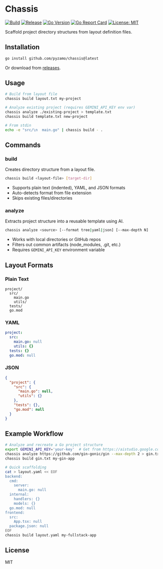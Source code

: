 # Chassis

[![Build](https://github.com/pyzamo/chassis-cli/actions/workflows/build.yml/badge.svg)](https://github.com/pyzamo/chassis-cli/actions/workflows/build.yml)
[![Release](https://img.shields.io/github/v/release/pyzamo/chassis-cli)](https://github.com/pyzamo/chassis-cli/releases/latest)
[![Go Version](https://img.shields.io/badge/go-%3E%3D1.24-blue)](https://go.dev/doc/install)
[![Go Report Card](https://goreportcard.com/badge/github.com/pyzamo/chassis-cli)](https://goreportcard.com/report/github.com/pyzamo/chassis-cli)
[![License: MIT](https://img.shields.io/badge/License-MIT-yellow.svg)](https://opensource.org/licenses/MIT)

Scaffold project directory structures from layout definition files.

## Installation

```bash
go install github.com/pyzamo/chassis@latest
```

Or download from [releases](https://github.com/pyzamo/chassis-cli/releases).

## Usage

```bash
# Build from layout file
chassis build layout.txt my-project

# Analyze existing project (requires GEMINI_API_KEY env var)
chassis analyze ./existing-project > template.txt
chassis build template.txt new-project

# From stdin
echo -e "src/\n  main.go" | chassis build - .
```

## Commands

### build
Creates directory structure from a layout file.

```bash
chassis build <layout-file> [target-dir]
```

- Supports plain text (indented), YAML, and JSON formats
- Auto-detects format from file extension
- Skips existing files/directories

### analyze
Extracts project structure into a reusable template using AI.

```bash
chassis analyze <source> [--format tree|yaml|json] [--max-depth N]
```

- Works with local directories or GitHub repos
- Filters out common artifacts (node_modules, .git, etc.)
- Requires `GEMINI_API_KEY` environment variable

## Layout Formats

### Plain Text
```
project/
  src/
    main.go
    utils/
  tests/
  go.mod
```

### YAML
```yaml
project:
  src:
    main.go: null
    utils: {}
  tests: {}
  go.mod: null
```

### JSON
```json
{
  "project": {
    "src": {
      "main.go": null,
      "utils": {}
    },
    "tests": {},
    "go.mod": null
  }
}
```

## Example Workflow

```bash
# Analyze and recreate a Go project structure
export GEMINI_API_KEY='your-key'  # Get from https://aistudio.google.com/app/apikey
chassis analyze https://github.com/gin-gonic/gin --max-depth 2 > gin.txt
chassis build gin.txt my-gin-app

# Quick scaffolding
cat > layout.yaml << EOF
backend:
  cmd:
    server:
      main.go: null
  internal:
    handlers: {}
    models: {}
  go.mod: null
frontend:
  src:
    App.tsx: null
  package.json: null
EOF
chassis build layout.yaml my-fullstack-app
```

## License

MIT